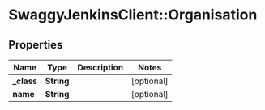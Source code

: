 # SwaggyJenkinsClient::Organisation

## Properties
Name | Type | Description | Notes
------------ | ------------- | ------------- | -------------
**_class** | **String** |  | [optional] 
**name** | **String** |  | [optional] 


